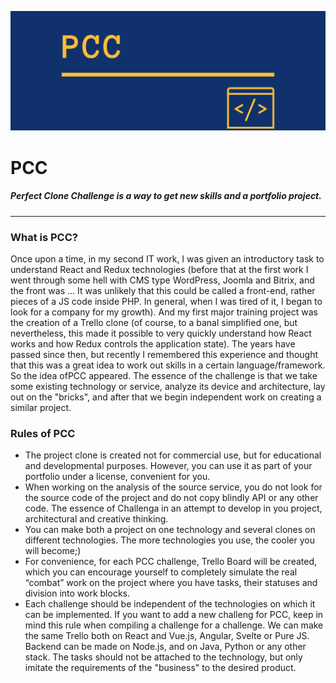![PCC Logo](./images/facebook_cover_photo_1.png)

# PCC
##### Perfect Clone Challenge is a way to get new skills and a portfolio project.
---

### What is PCC?

Once upon a time, in my second IT work, I was given an introductory task to understand React and Redux technologies (before that at the first work I went through some hell with CMS type WordPress, Joomla and Bitrix, and the front was ... It was unlikely that this could be called a front-end, rather pieces of a JS code inside PHP. In general, when I was tired of it, I began to look for a company for my growth).
And my first major training project was the creation of a Trello clone (of course, to a banal simplified one, but nevertheless, this made it possible to very quickly understand how React works and how Redux controls the application state).
The years have passed since then, but recently I remembered this experience and thought that this was a great idea to work out skills in a certain language/framework. So the idea of ​​PCC appeared.
The essence of the challenge is that we take some existing technology or service, analyze its device and architecture, lay out on the "bricks", and after that we begin independent work on creating a similar project.

### Rules of PCC

- The project clone is created not for commercial use, but for educational and developmental purposes. However, you can use it as part of your portfolio under a license, convenient for you.
- When working on the analysis of the source service, you do not look for the source code of the project and do not copy blindly API or any other code. The essence of Challenga in an attempt to develop in you project, architectural and creative thinking.
- You can make both a project on one technology and several clones on different technologies. The more technologies you use, the cooler you will become;)
- For convenience, for each PCC challenge, Trello Board will be created, which you can encourage yourself to completely simulate the real “combat” work on the project where you have tasks, their statuses and division into work blocks.
- Each challenge should be independent of the technologies on which it can be implemented. If you want to add a new challeng for PCC, keep in mind this rule when compiling a challenge for a challenge. We can make the same Trello both on React and Vue.js, Angular, Svelte or Pure JS. Backend can be made on Node.js, and on Java, Python or any other stack. The tasks should not be attached to the technology, but only imitate the requirements of the "business" to the desired product.

